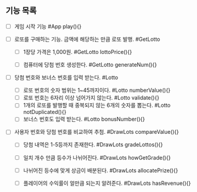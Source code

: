 ## 기능 목록
 - [ ] 게임 시작 기능 #App play(){}

 - [ ] 로또를 구매하는 기능. 금액에 해당하는 만큼 로또 발행. #GetLotto 
   - [ ] 1장당 가격은 1,000원. #GetLotto lottoPrice(){}
   - [ ] 컴퓨터에 당첨 번호 생성한다. #GetLotto generateNum(){}
    

- [ ] 당첨 번호와 보너스 번호를 입력 받는다. #Lotto
  - [ ] 로또 번호의 숫자 범위는 1~45까지이다. #Lotto numberValue(){}
  - [ ] 로또 번호는 6자리 이상 넘어가지 않는다. #Lotto validate(){}
  - [ ] 1개의 로또를 발행할 때 중복되지 않는 6개의 숫자를 뽑는다. #Lotto notDuplicated(){}
  - [ ] 보너스 번호도 입력 받는다. #Lotto bonusNumber(){}

- [ ] 사용자 번호와 당첨 번호를 비교하여 추첨. #DrawLots compareValue(){}
  - [ ] 당첨 내역은 1-5등까지 존재한다. #DrawLots gradeLottos(){}
  - [ ] 일치 개수 만큼 등수가 나뉘어진다. #DrawLots howGetGrade(){}
  - [ ] 나뉘어진 등수에 맞게 상금이 배분된다. #DrawLots allocatePrize(){}
  - [ ] 플레이어의 수익률이 얼만큼 되는지 알려준다. #DrawLots hasRevenue(){}

